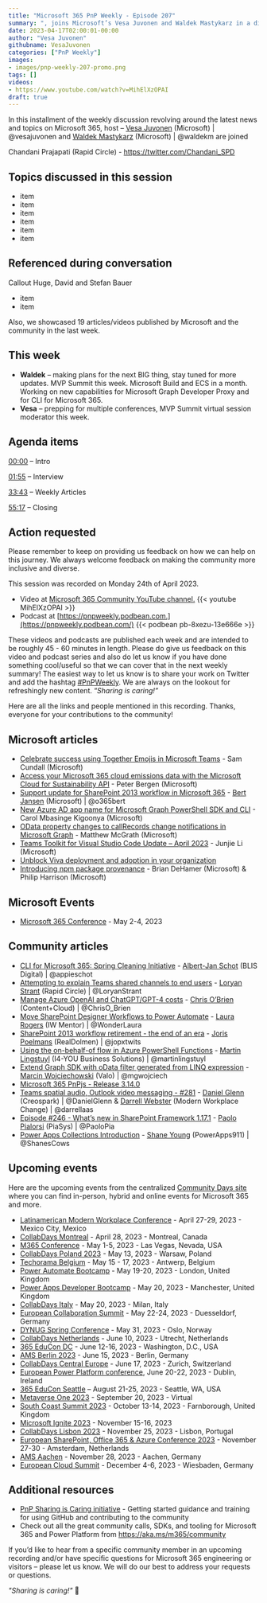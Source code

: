 ```yaml
---
title: "Microsoft 365 PnP Weekly - Episode 207"
summary: ", joins Microsoft’s Vesa Juvonen and Waldek Mastykarz in a discussion on  plus 19 articles/videos."
date: 2023-04-17T02:00:01-00:00
author: "Vesa Juvonen"
githubname: VesaJuvonen
categories: ["PnP Weekly"]
images:
- images/pnp-weekly-207-promo.png
tags: []
videos:
- https://www.youtube.com/watch?v=MihElXzOPAI
draft: true
---
```

 
In this installment of the weekly discussion revolving around the latest news and topics on Microsoft 365, host – [Vesa Juvonen](http://twitter.com/vesajuvonen) (Microsoft) | @vesajuvonen and [Waldek Mastykarz](http://twitter.com/waldekm) (Microsoft) | @waldekm are joined 

Chandani Prajapati (Rapid Circle) - https://twitter.com/Chandani_SPD

## Topics discussed in this session

* item
* item
* item
* item
* item
* item

## Referenced during conversation

Callout Huge, David and Stefan Bauer

* item
* item

Also, we showcased 19 articles/videos published by Microsoft and the community in the last week.

## This week

* **Waldek** – making plans for the next BIG thing, stay tuned for more updates. MVP Summit this week. Microsoft Build and ECS in a month. Working on new capabilities for Microsoft Graph Developer Proxy and for CLI for Microsoft 365.
* **Vesa** – prepping for multiple conferences, MVP Summit virtual session moderator this week.

## Agenda items

[00:00](https://youtu.be/MihElXzOPAI?t=0) – Intro

[01:55](https://youtu.be/MihElXzOPAI?t=115) – Interview

[33:43](https://youtu.be/MihElXzOPAI?t=2023) – Weekly Articles

[55:17](https://youtu.be/MihElXzOPAI?t=3317) – Closing

## Action requested

Please remember to keep on providing us feedback on how we can help on this journey. We always welcome feedback on making the community more inclusive and diverse.

This session was recorded on Monday 24th of April 2023.

*   Video at [Microsoft 365 Community YouTube channel.](https://aka.ms/m365pnp-videos)
    {{< youtube MihElXzOPAI >}}
*   Podcast at [https://pnpweekly.podbean.com.](https://pnpweekly.podbean.com/) 
    {{< podbean pb-8xezu-13e666e >}}

These videos and podcasts are published each week and are intended to be roughly 45 - 60 minutes in length.  Please do give us feedback on this video and podcast series and also do let us know if you have done something cool/useful so that we can cover that in the next weekly summary! The easiest way to let us know is to share your work on Twitter and add the hashtag [#PnPWeekly](https://twitter.com/search?q=%23pnpweekly). We are always on the lookout for refreshingly new content. “_Sharing is caring!”_ 

Here are all the links and people mentioned in this recording. Thanks, everyone for your contributions to the community!

## Microsoft articles

* [Celebrate success using Together Emojis in Microsoft Teams](https://techcommunity.microsoft.com/t5/microsoft-teams-blog/celebrate-success-using-together-emojis-in-microsoft-teams/ba-p/3797936) - Sam Cundall (Microsoft)
* [Access your Microsoft 365 cloud emissions data with the Microsoft Cloud for Sustainability API](https://techcommunity.microsoft.com/t5/microsoft-365-blog/access-your-microsoft-365-cloud-emissions-data-with-the/ba-p/3796515) - Peter Bergen (Microsoft)
* [Support update for SharePoint 2013 workflow in Microsoft 365](https://techcommunity.microsoft.com/t5/microsoft-sharepoint-blog/support-update-for-sharepoint-2013-workflow-in-microsoft-365/ba-p/3795184) - [Bert Jansen](https://twitter.com/o365bert) (Microsoft) | @o365bert
* [New Azure AD app name for Microsoft Graph PowerShell SDK and CLI](https://devblogs.microsoft.com/microsoft365dev/new-azure-ad-app-name-for-microsoft-graph-powershell-sdk-and-cli/) - Carol Mbasinge Kigoonya (Microsoft)
* [OData property changes to callRecords change notifications in Microsoft Graph](https://devblogs.microsoft.com/microsoft365dev/odata-property-changes-to-callrecords-change-notifications-in-microsoft-graph/) - Matthew McGrath (Microsoft)
* [Teams Toolkit for Visual Studio Code Update – April 2023](https://devblogs.microsoft.com/microsoft365dev/teams-toolkit-for-visual-studio-code-update-april-2023/) - Junjie Li (Microsoft)
* [Unblock Viva deployment and adoption in your organization](https://techcommunity.microsoft.com/t5/microsoft-viva-blog/unblock-viva-deployment-and-adoption-in-your-organization/ba-p/3801774)
* [Introducing npm package provenance](https://github.blog/2023-04-19-introducing-npm-package-provenance/) - Brian DeHamer (Microsoft) & Philip Harrison (Microsoft)

## Microsoft Events

* [Microsoft 365 Conference](https://m365conf.com/) - May 2-4, 2023

## Community articles

* [CLI for Microsoft 365: Spring Cleaning Initiative](https://pnp.github.io/blog/cli-for-microsoft-365/cli-for-microsoft-365-spring-cleaning-23/) - [Albert-Jan Schot](https://twitter.com/appieschot) (BLIS Digital) | @appieschot
* [Attempting to explain Teams shared channels to end users](https://www.loryanstrant.com/2023/04/20/attempting-to-explain-teams-shared-channels-to-end-users/) - [Loryan Strant](https://twitter.com/LoryanStrant) (Rapid Circle) | @LoryanStrant
* [Manage Azure OpenAI and ChatGPT/GPT-4 costs](https://www.sharepointnutsandbolts.com/2023/04/manage-costs-azure-openai-chatgpt.html) - [Chris O’Brien](https://twitter.com/ChrisO_Brien) (Content+Cloud) | @ChrisO_Brien
* [Move SharePoint Designer Workflows to Power Automate](https://wonderlaura.com/2023/04/20/move-sharepoint-designer-workflows-to-power-automate/) - [Laura Rogers](https://twitter.com/WonderLaura) (IW Mentor) | @WonderLaura
* [SharePoint 2013 workflow retirement - the end of an era](http://jopx.blogspot.com/2023/04/sharepoint-2013-workflow-retirement-end.html) - [Joris Poelmans](https://twitter.com/jopxtwits) (RealDolmen) | @jopxtwits
* [Using the on-behalf-of flow in Azure PowerShell Functions](https://www.blimped.nl/using-the-on-behalf-of-flow-in-azure-powershell-functions/) - [Martin Lingstuyl](https://twitter.com/martinlingstuyl) (I4-YOU Business Solutions) | @martinlingstuyl
* [Extend Graph SDK with oData filter generated from LINQ expression](https://mgwdevcom.wordpress.com/2023/04/21/extend-graph-sdk-with-odata-filter-generated-from-linq-expression/) - [Marcin Wojciechowski](https://twitter.com/mgwojciech) (Valo) | @mgwojciech
* [Microsoft 365 PnPjs - Release 3.14.0](https://twitter.com/m365pnpjs/status/1648097513679773696)
* [Teams spatial audio, Outlook video messaging - #281](https://www.messagecentershow.com/e/spatial-audio-in-teams-meetings-281/) - [Daniel Glenn](https://twitter.com/DanielGlenn) (Creospark) | @DanielGlenn & [Darrell Webster](https://twitter.com/darrellaas) (Modern Workplace Change) | @darrellaas
* [Episode #246 - What’s new in SharePoint Framework 1.17.1](https://www.youtube.com/watch?v=E2nb7pjYqVU) - [Paolo Pialorsi](https://twitter.com/PaoloPia) (PiaSys) | @PaoloPia
* [Power Apps Collections Introduction](https://www.youtube.com/watch?v=4zM-Oyhpc3U) - [Shane Young](https://twitter.com/ShanesCows) (PowerApps911) | @ShanesCows

## Upcoming events

Here are the upcoming events from the centralized [Community Days site](https://communitydays.org/events?when=upcoming) where you can find in-person, hybrid and online events for Microsoft 365 and more.

* [Latinamerican Modern Workplace Conference](https://www.communitydays.org/event/2023-04-27/get-cslatam-conference-2023) - April 27-29, 2023 - Mexico City, Mexico
* [CollabDays Montreal](https://www.collabdays.org/2023-montreal/) - April 28, 2023 - Montreal, Canada
* [M365 Conference](https://m365conf.com/#!/) - May 1-5, 2023 - Las Vegas, Nevada, USA
* [CollabDays Poland 2023](https://www.communitydays.org/event/2023-05-13/collabdays-poland-2023) - May 13, 2023 - Warsaw, Poland
* [Techorama Belgium](https://www.techorama.be/) - May 15 - 17, 2023 - Antwerp, Belgium
* [Power Automate Bootcamp](https://www.communitydays.org/event/2023-05-19/power-automate-bootcamp-2023) - May 19-20, 2023 - London, United Kingdom
* [Power Apps Developer Bootcamp](https://www.communitydays.org/event/2023-05-20/power-apps-developer-bootcamp) - May 20, 2023 - Manchester, United Kingdom
* [CollabDays Italy](https://www.collabdays.org/2023-italy/) - May 20, 2023 - Milan, Italy
* [European Collaboration Summit](https://www.collabsummit.eu/) - May 22-24, 2023 - Duesseldorf, Germany
* [DYNUG Spring Conference](https://www.communitydays.org/event/2023-05-31/dynug-spring-conference) - May 31, 2023 - Oslo, Norway
* [CollabDays Netherlands](https://www.communitydays.org/event/2023-06-10/collabdays-netherlands-2023) - June 10, 2023 - Utrecht, Netherlands
* [365 EduCon DC](https://365educon.com/DC/) - June 12-16, 2023 - Washington, D.C., USA
* [AMS Berlin 2023](https://www.communitydays.org/event/2023-06-15/amsberlin-2023) - June 15, 2023 - Berlin, Germany
* [CollabDays Central Europe](https://www.collabdays.org/2023-ce/) - June 17, 2023 - Zurich, Switzerland
* [European Power Platform conference](https://www.sharepointeurope.com/european-power-platform-conference/), June 20-22, 2023 - Dublin, Ireland
* [365 EduCon Seattle](https://365educon.com/Seattle/) – August 21-25, 2023 - Seattle, WA, USA
* [Metaverse One 2023](https://www.communitydays.org/event/2023-09-20/metaverse-one-2023) - September 20, 2023 - Virtual
* [South Coast Summit 2023](https://www.southcoastsummit.com/) - October 13-14, 2023 - Farnborough, United Kingdom
* [Microsoft Ignite 2023](https://ignite.microsoft.com/) - November 15-16, 2023
* [CollabDays Lisbon 2023](https://www.collabdays.org/2023-lisbon/) - November 25, 2023 - Lisbon, Portugal
* [European SharePoint, Office 365 & Azure Conference 2023](https://www.sharepointeurope.com/) - November 27-30 - Amsterdam, Netherlands
* [AMS Aachen](https://www.communitydays.org/event/2023-11-28/ams-aachen) - November 28, 2023 - Aachen, Germany
* [European Cloud Summit](https://www.cloudsummit.eu/) - December 4-6, 2023 - Wiesbaden, Germany

## Additional resources

* [PnP Sharing is Caring initiative](https://aka.ms/sharing-is-caring) - Getting started guidance and training for using GitHub and contributing to the community
* Check out all the great community calls, SDKs, and tooling for Microsoft 365 and Power Platform from <https://aka.ms/m365/community>

If you’d like to hear from a specific community member in an upcoming recording and/or have specific questions for Microsoft 365 engineering or visitors – please let us know. We will do our best to address your requests or questions.

_"Sharing is caring!"_ 🧡

